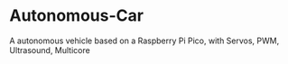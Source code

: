 # Autonomous-Car
A autonomous vehicle based on a Raspberry Pi Pico, with Servos, PWM, Ultrasound, Multicore 
